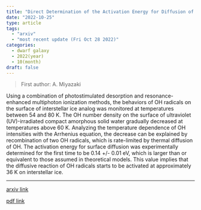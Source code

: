 ```yaml
---
title: "Direct Determination of the Activation Energy for Diffusion of OH Radicals on Water Ice"
date: "2022-10-25"
type: article
tags:
  - "arxiv"
  - "most recent update (Fri Oct 28 2022)"
categories:
  - dwarf galaxy
  - 2022(year)
  - 10(month)
draft: false
---
```


> First author: A. Miyazaki

 Using a combination of photostimulated desorption and resonance-enhanced
multiphoton ionization methods, the behaviors of OH radicals on the surface of
interstellar ice analog was monitored at temperatures between 54 and 80 K. The
OH number density on the surface of ultraviolet (UV)-irradiated compact
amorphous solid water gradually decreased at temperatures above 60 K. Analyzing
the temperature dependence of OH intensities with the Arrhenius equation, the
decrease can be explained by recombination of two OH radicals, which is
rate-limited by thermal diffusion of OH. The activation energy for surface
diffusion was experimentally determined for the first time to be 0.14 +/- 0.01
eV, which is larger than or equivalent to those assumed in theoretical models.
This value implies that the diffusive reaction of OH radicals starts to be
activated at approximately 36 K on interstellar ice.

---
[arxiv link](http://arxiv.org/abs/2210.13753v1)

[pdf link](http://arxiv.org/pdf/2210.13753v1)